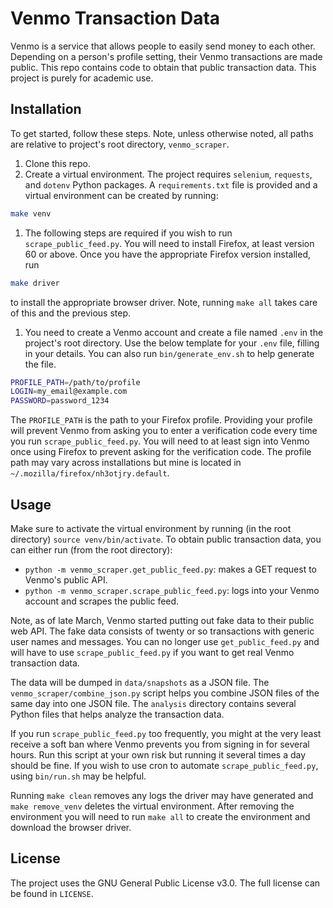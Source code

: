 # Venmo Transaction Data

Venmo is a service that allows people to easily send money to each other. Depending on a person's profile setting, their Venmo transactions are made public. This repo contains code to obtain that public transaction data. This project is purely for academic use.

## Installation

To get started, follow these steps. Note, unless otherwise noted, all paths are relative to project's root directory, `venmo_scraper`.

1. Clone this repo.
1. Create a virtual environment. The project requires `selenium`, `requests`, and `dotenv` Python packages. A `requirements.txt` file is provided and a virtual environment can be created by running:
```bash
make venv
```
1. The following steps are required if you wish to run `scrape_public_feed.py`. You will need to install Firefox, at least version 60 or above. Once you have the appropriate Firefox version installed, run
```bash
make driver
```
to install the appropriate browser driver. Note, running `make all` takes care of this and the previous step.
1. You need to create a Venmo account and create a file named `.env` in the project's root directory. Use the below template for your `.env` file, filling in your details. You can also run `bin/generate_env.sh` to help generate the file.
```bash
PROFILE_PATH=/path/to/profile
LOGIN=my_email@example.com
PASSWORD=password_1234
```
The `PROFILE_PATH` is the path to your Firefox profile. Providing your profile will prevent Venmo from asking you to enter a verification code every time you run `scrape_public_feed.py`. You will need to at least sign into Venmo once using Firefox to prevent asking for the verification code. The profile path may vary across installations but mine is located in `~/.mozilla/firefox/nh3otjry.default`. 

## Usage

Make sure to activate the virtual environment by running (in the root directory) `source venv/bin/activate`. To obtain public transaction data,  you can either run (from the root directory):
* `python -m venmo_scraper.get_public_feed.py`: makes a GET request to Venmo's public API.
* `python -m venmo_scraper.scrape_public_feed.py`: logs into your Venmo account and scrapes the public feed.

Note, as of late March, Venmo started putting out fake data to their public web API. The fake data consists of twenty or so transactions with generic user names and messages. You can no longer use `get_public_feed.py` and will have to use `scrape_public_feed.py` if you want to get real Venmo transaction data.

The data will be dumped in `data/snapshots` as a JSON file. The `venmo_scraper/combine_json.py` script helps you combine JSON files of the same day into one JSON file. The `analysis` directory contains several Python files that helps analyze the transaction data.

If you run `scrape_public_feed.py` too frequently, you might at the very least receive a soft ban where Venmo prevents you from signing in for several hours. Run this script at your own risk but running it several times a day should be fine. If you wish to use cron to automate `scrape_public_feed.py`, using `bin/run.sh` may be helpful.

Running `make clean` removes any logs the driver may have generated and `make remove_venv` deletes the virtual environment. After removing the environment you will need to run `make all` to create the environment and download the browser driver.

## License

The project uses the GNU General Public License v3.0. The full license can be found in `LICENSE`.

